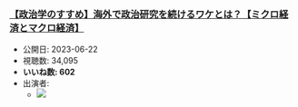 ### [【政治学のすすめ】海外で政治研究を続けるワケとは？【ミクロ経済とマクロ経済】](https://www.youtube.com/watch?v=J6Ug6eI7P6Q)
-   公開日: 2023-06-22
-   視聴数: 34,095
-   **いいね数: 602**
-   出演者: 
    - [![](https://img.youtube.com/vi/J6Ug6eI7P6Q/hqdefault.jpg)](https://www.youtube.com/watch?v=J6Ug6eI7P6Q)
